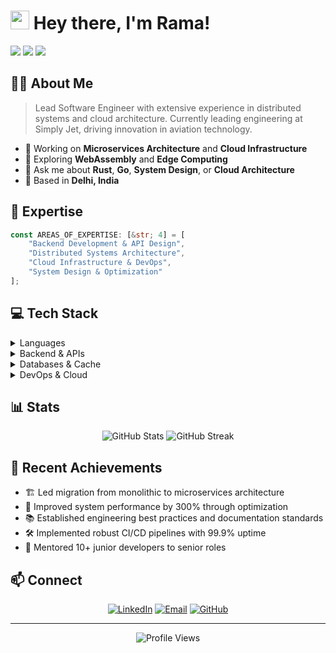 <div>
  <h1>
    <img src="https://media.giphy.com/media/hvRJCLFzcasrR4ia7z/giphy.gif" width="30px"/>
    Hey there, I'm Rama!
  </h1>
  <div>
    <img src="https://custom-icon-badges.demolab.com/badge/-Lead%20Software%20Engineer-blue?style=for-the-badge&logoColor=white&logo=code" />
    <img src="https://custom-icon-badges.demolab.com/badge/-Backend%20Architecture-grey?style=for-the-badge&logoColor=white&logo=server" />
    <img src="https://custom-icon-badges.demolab.com/badge/-Cloud%20Infrastructure-orange?style=for-the-badge&logoColor=white&logo=cloud" />
  </div>
</div>

## 👨‍💻 About Me

> Lead Software Engineer with extensive experience in distributed systems and cloud architecture. Currently leading engineering at Simply Jet, driving innovation in aviation technology.

- 🔭 Working on **Microservices Architecture** and **Cloud Infrastructure**
- 🌱 Exploring **WebAssembly** and **Edge Computing**
- 💬 Ask me about **Rust**, **Go**, **System Design**, or **Cloud Architecture**
- 📍 Based in **Delhi, India**

## 🚀 Expertise

```rust
const AREAS_OF_EXPERTISE: [&str; 4] = [
    "Backend Development & API Design",
    "Distributed Systems Architecture",
    "Cloud Infrastructure & DevOps",
    "System Design & Optimization"
];
```

## 💻 Tech Stack

<details>
<summary>Languages</summary>

![Rust](https://img.shields.io/badge/Rust-000000?style=for-the-badge&logo=rust&logoColor=white)
![Go](https://img.shields.io/badge/Go-00ADD8?style=for-the-badge&logo=go&logoColor=white)
![TypeScript](https://img.shields.io/badge/TypeScript-007ACC?style=for-the-badge&logo=typescript&logoColor=white)
![Python](https://img.shields.io/badge/Python-3776AB?style=for-the-badge&logo=python&logoColor=white)

</details>

<details>
<summary>Backend & APIs</summary>

![Actix](https://img.shields.io/badge/Actix-000000?style=for-the-badge&logo=rust&logoColor=white)
![FastAPI](https://img.shields.io/badge/FastAPI-009688?style=for-the-badge&logo=fastapi&logoColor=white)
![GraphQL](https://img.shields.io/badge/GraphQL-E10098?style=for-the-badge&logo=graphql&logoColor=white)
![gRPC](https://img.shields.io/badge/gRPC-00ADD8?style=for-the-badge&logo=grpc&logoColor=white)

</details>

<details>
<summary>Databases & Cache</summary>

![PostgreSQL](https://img.shields.io/badge/PostgreSQL-316192?style=for-the-badge&logo=postgresql&logoColor=white)
![MongoDB](https://img.shields.io/badge/MongoDB-4EA94B?style=for-the-badge&logo=mongodb&logoColor=white)
![Redis](https://img.shields.io/badge/Redis-DC382D?style=for-the-badge&logo=redis&logoColor=white)
![Cassandra](https://img.shields.io/badge/Cassandra-1287B1?style=for-the-badge&logo=apache%20cassandra&logoColor=white)

</details>

<details>
<summary>DevOps & Cloud</summary>

![Kubernetes](https://img.shields.io/badge/Kubernetes-326CE5?style=for-the-badge&logo=kubernetes&logoColor=white)
![AWS](https://img.shields.io/badge/AWS-232F3E?style=for-the-badge&logo=amazon-aws&logoColor=white)
![Azure](https://img.shields.io/badge/Azure-0089D6?style=for-the-badge&logo=microsoft-azure&logoColor=white)
![Terraform](https://img.shields.io/badge/Terraform-7B42BC?style=for-the-badge&logo=terraform&logoColor=white)

</details>

## 📊 Stats

<div align="center">
  <img src="https://github-readme-stats.vercel.app/api?username=rama-kairi&show_icons=true&theme=tokyonight" alt="GitHub Stats" />
  <img src="https://github-readme-streak-stats.herokuapp.com/?user=rama-kairi&theme=tokyonight" alt="GitHub Streak" />
</div>

## 🎯 Recent Achievements

- 🏗️ Led migration from monolithic to microservices architecture
- 🚀 Improved system performance by 300% through optimization
- 📚 Established engineering best practices and documentation standards
- 🛠️ Implemented robust CI/CD pipelines with 99.9% uptime
- 👥 Mentored 10+ junior developers to senior roles

## 📫 Connect

<div align="center">

[![LinkedIn](https://img.shields.io/badge/LinkedIn-0077B5?style=for-the-badge&logo=linkedin&logoColor=white)](https://linkedin.com/in/rama-kairi)
[![Email](https://img.shields.io/badge/Email-D14836?style=for-the-badge&logo=gmail&logoColor=white)](mailto:ramanandakairi@gmail.com)
[![GitHub](https://img.shields.io/badge/GitHub-100000?style=for-the-badge&logo=github&logoColor=white)](https://github.com/rama-kairi)

</div>

---

<div align="center">
  <img src="https://komarev.com/ghpvc/?username=rama-kairi&color=blue&style=flat-square&label=Profile+Views" alt="Profile Views" />
</div>
